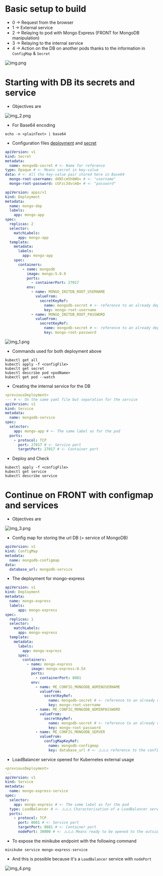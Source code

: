 # Basic setup to build

- 0 -> Request from the browser
- 1 -> External service
- 2 -> Relaying to pod with Mongo Express (FRONT for MongoDB manipulation)
- 3 -> Relaying to the internal service
- 4 -> Action on the DB on another pods thanks to the information in `ConfigMap` & `Secret`

![img.png](img.png)


# Starting with DB its secrets and service

- Objectives are

![img_2.png](img_2.png)

- For Base64 encoding

```shell
echo -n <plainText> | base64
```

- Configuration files [deployment](mongodb-deployment.yaml) and [secret](mongodb-secret.yaml)

```yaml
apiVersion: v1
kind: Secret
metadata:
  name: mongodb-secret # <- Name for reference
type: Opaque # <- Means secret in key-value
data: # <- All the key-value pair stored here in Base64
  mongo-root-username: dXNlcm5hbWU= # <- "username"
  mongo-root-password: cGFzc3dvcmQ= # <- "password"
```

```yaml
apiVersion: apps/v1
kind: Deployment
metadata:
  name: mongo-dep
  labels:
    app: mongo-app
spec:
  replicas: 2
  selector:
    matchLabels:
      app: mongo-app
  template:
    metadata:
      labels:
        app: mongo-app
    spec:
      containers:
        - name: mongodb
          image: mongo:5.0.9
          ports:
            - containerPort: 27017
          env:
            - name: MONGO_INITDB_ROOT_USERNAME
              valueFrom:
                secretKeyRef:
                  name: mongodb-secret # <- reference to an already deployed secret
                  key: mongo-root-username
            - name: MONGO_INITDB_ROOT_PASSWORD
              valueFrom:
                secretKeyRef:
                  name: mongodb-secret # <- reference to an already deployed secret
                  key: mongo-root-password
```

![img_1.png](img_1.png)

- Commands used for both deployment above

```shell
kubectl get all
kubectl apply -f <configFile>
kubeclt get secret
kubectl describe pod <podName>
kubectl get pod --watch
```

- Creating the internal service for the DB

```yaml
<previousDeployment>
--- # <- On the same yaml file but separation for the service
apiVersion: v1
kind: Service
metadata:
  name: mongodb-service
spec:
  selector:
    app: mongo-app # <- The same label as for the pod
  ports:
    - protocol: TCP
      port: 27017 # <- Service port
      targetPort: 27017 # <- Container port
```

- Deploy and Check

```shell
kubectl apply -f <configFile>
kubectl get service
kubectl describe service
```


# Continue on FRONT with configmap and services

- Objectives are

![img_3.png](img_3.png)

- Config map for storing the url DB (= service of MongoDB)

```yaml
apiVersion: v1
kind: ConfigMap
metadata:
  name: mongodb-configmap
data:
  database_url: mongodb-service
```

- The deployment for mongo-express

```yaml
apiVersion: v1
kind: Deployment
metadata:
  name: mongo-express
  labels:
      app: mongo-express
spec:
  replicas: 1
  selector:
    matchLabels:
      app: mongo-express
  template:
    metadata:
      labels:
        app: mongo-express
      spec:
        containers:
          - name: mongo-express
            image: mongo-express:0.54
            ports:
              - containerPort: 8081
            env:
              - name: ME_CONFIG_MONGODB_ADMINUSERNAME
                valueFrom:
                  secretKeyRef:
                    name: mongodb-secret # <- reference to an already deployed secret
                    key: mongo-root-username
              - name: ME_CONFIG_MONGODB_ADMINPASSWORD
                valueFrom:
                  secretKeyRef:
                    name: mongodb-secret # <- reference to an already deployed secret
                    key: mongo-root-password
              - name: ME_CONFIG_MONGODB_SERVER
                valueFrom:
                  configMapKeyRef:
                    name: mongodb-configmap
                    key: database_url # <- ⚠️⚠️⚠️ reference to the configmap
```

- LoadBalancer service opened for Kubernetes external usage

```yaml
<previousDeployment>
---
apiVersion: v1
kind: Service
metadata:
  name: mongo-express-service
spec:
  selector:
    app: mongo-express # <- The same label as for the pod
  type: LoadBalancer # <- ⚠️⚠️⚠️ Characterisation of a LoadBalancer service
  ports:
    - protocol: TCP
      port: 8081 # <- Service port
      targetPort: 8081 # <- Container port
      nodePort: 30000 # <- ⚠️⚠️⚠️ Means ready to be opened to the outside world
```

- To expose the minikube endpoint with the following command

```shell
minikube service mongo-express-service
```

- And this is possible because it's a `LoadBalancer` service with `nodePort`

![img_4.png](img_4.png)